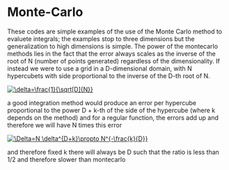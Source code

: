 # Monte-Carlo
These codes are simple examples of the use of the Monte Carlo method to evaluete integrals; the examples stop to three dimensions but the generalization to high dimensions is simple.
The power of the montecarlo methods lies in the fact that the error always scales as the inverse of the root of N (number of points generated) regardless of the dimensionality.
If instead we were to use a grid in a D-dimensional domain, with N hypercubets with side proportional to the inverse of the D-th root of N.

<a href="https://www.codecogs.com/eqnedit.php?latex=\delta=\frac{1}{\sqrt[D]{N}}" target="_blank"><img src="https://latex.codecogs.com/png.latex?\delta=\frac{1}{\sqrt[D]{N}}" title="\delta=\frac{1}{\sqrt[D]{N}}" /></a>


a good integration method would produce an error per hypercube proportional to the power D + k-th of the side of the hypercube (where k depends on the method) and for a regular function, the errors add up and therefore we will have N times this error

<a href="https://www.codecogs.com/eqnedit.php?latex=\Delta=N&space;\delta^{D&plus;k}\propto&space;N^{-\frac{k}{D}}" target="_blank"><img src="https://latex.codecogs.com/png.latex?\Delta=N&space;\delta^{D&plus;k}\propto&space;N^{-\frac{k}{D}}" title="\Delta=N \delta^{D+k}\propto N^{-\frac{k}{D}}" /></a>

and therefore fixed k there will always be D such that the ratio is less than 1/2 and therefore slower than montecarlo
